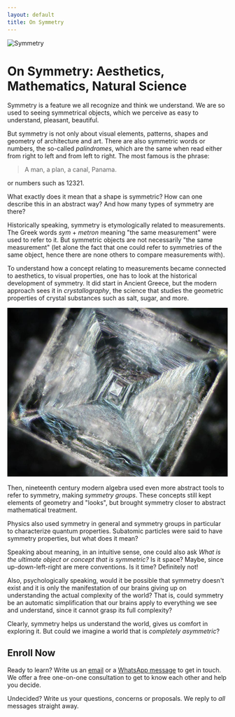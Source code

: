 ```yaml
---
layout: default
title: On Symmetry
---
```


![Symmetry](assets/symmetry.avif)

# On Symmetry: Aesthetics, Mathematics, Natural Science
Symmetry is a feature we all recognize and think we understand. We are so used
to seeing symmetrical objects, which we perceive as easy to understand,
pleasant, beautiful.

But symmetry is not only about visual elements, patterns, shapes and
geometry of architecture and art. There are also symmetric words or
numbers, the so-called *palindromes*, which are the same when read either
from right to left and from left to right. The most famous is the phrase:

> A man, a plan, a canal, Panama.

or numbers such as 12321.

What exactly does it mean that a shape is symmetric? How can one describe
this in an abstract way? And how many types of symmetry are there?

Historically speaking, symmetry is etymologically related to measurements.
The Greek words *sym* + *metron* meaning "the same measurement" were used
to refer to it. But symmetric objects are not necessarily "the same measurement"
(let alone the fact that one could refer to symmetries of the same object,
hence there are none others to compare measurements with).

To understand how a concept relating to measurements became connected to
aesthetics, to visual properties, one has to look at the historical development
of symmetry. It did start in Ancient Greece, but the modern approach
sees it in *crystallography*, the science that studies the geometric properties
of crystal substances such as salt, sugar, and more.

![Salt Crystal](assets/salt_crystal.jpg)

Then, nineteenth century modern algebra used even more abstract tools to
refer to symmetry, making *symmetry groups*. These concepts still kept elements
of geometry and "looks", but brought symmetry closer to abstract mathematical
treatment.

Physics also used symmetry in general and symmetry groups in particular
to characterize quantum properties. Subatomic particles were said to have
symmetry properties, but what does it mean?

Speaking about meaning, in an intuitive sense, one could also ask
*What is the ultimate object or concept that is symmetric?* Is it space?
Maybe, since up-down-left-right are mere conventions. Is it time?
Definitely not!

Also, psychologically speaking, would it be possible that symmetry
doesn't exist and it is only the manifestation of our brains giving up
on understanding the actual complexity of the world? That is, could
symmetry be an automatic simplification that our brains apply to
everything we see and understand, since it cannot grasp its full complexity?

Clearly, symmetry helps us understand the world, gives us comfort in exploring it.
But could we imagine a world that is *completely asymmetric*?

## Enroll Now
Ready to learn? Write us an [email](mailto:adrianmanea@poligon-edu.ro) or a [WhatsApp message](https://wa.me/40750408128) to get in touch.
We offer a free one-on-one consultation to get to know each other and help you decide.

Undecided? Write us your questions, concerns or proposals. We reply to *all* messages straight away.